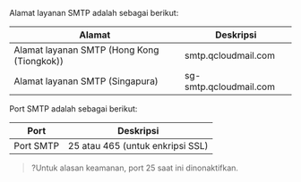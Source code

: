 Alamat layanan SMTP adalah sebagai berikut:

| Alamat | Deskripsi | 
|---------|---------|
| Alamat layanan SMTP (Hong Kong (Tiongkok)) | smtp.qcloudmail.com | 
| Alamat layanan SMTP (Singapura)|sg-smtp.qcloudmail.com|

Port SMTP adalah sebagai berikut:

| Port | Deskripsi | 
|---------|---------|
| Port SMTP | 25 atau 465 (untuk enkripsi SSL) | 

>?Untuk alasan keamanan, port 25 saat ini dinonaktifkan.
